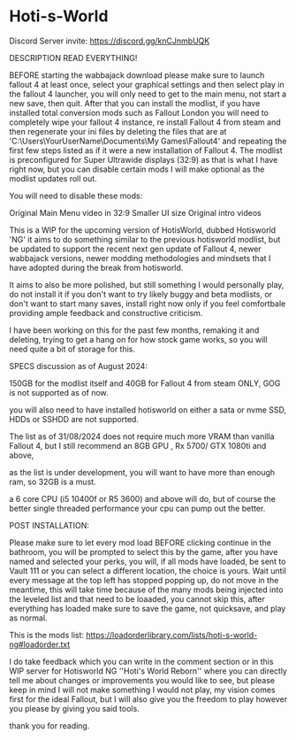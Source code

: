 # Hoti-s-World

Discord Server invite: https://discord.gg/knCJnmbUQK

DESCRIPTION READ EVERYTHING!

BEFORE starting the wabbajack download please make sure to launch fallout 4 at least once, select your graphical settings and then select play in the fallout 4 launcher, you will only need to get to the main menu, not start a new save, then quit. After that you can install the modlist, if you have installed total conversion mods such as 
Fallout London you will need to completely wipe your fallout 4 instance, re install Fallout 4 from steam and then regenerate your ini files by deleting the files that are at 'C:\Users\YourUserName\Documents\My Games\Fallout4' and repeating the first few steps listed as if it were a new installation of Fallout 4.
The modlist is preconfigured for Super Ultrawide displays (32:9) as that is what I have right now, but you can disable certain mods I will make optional as the modlist updates roll out.

You will need to disable these mods:

Original Main Menu video in 32:9
Smaller UI size
Original intro videos

This is a WIP for the upcoming version of HotisWorld, dubbed Hotisworld 'NG' it aims to do something similar to the previous hotisworld modlist, but be updated to support the recent next gen update of Fallout 4, newer wabbajack versions, newer modding methodologies and mindsets that I have adopted during the break from hotisworld.

It aims to also be more polished, but still something I would personally play, do not install it if you don't want to try likely buggy and beta modlists, or don't want to start many saves, install right now only if you feel comfortbale providing ample feedback and constructive criticism.

I have been working on this for the past few months, remaking it and deleting, trying to get a hang on for how stock game works, so you will need quite a bit of storage for this.


SPECS discussion as of August 2024:

150GB for the modlist itself and 40GB for Fallout 4 from steam ONLY, GOG is not supported as of now.

you will also need to have installed hotisworld on either a sata or nvme SSD, HDDs or SSHDD are not supported.

The list as of 31/08/2024 does not require much more VRAM than vanilla Fallout 4, but I still recommend an 8GB GPU , Rx 5700/ GTX 1080ti and above,

as the list is under development, you will want to have more than enough ram, so 32GB is a must.

a 6 core CPU (i5 10400f or R5 3600) and above will do, but of course the better single threaded performance your cpu can pump out the better.

POST INSTALLATION: 

Please make sure to let every mod load BEFORE clicking continue in the bathroom, you will be prompted to select this by the game, after you have named and selected your perks, you will, if all mods have loaded, be sent to Vault 111 or you can select a different location, the choice is yours. 
Wait until every message at the top left has stopped popping up, do not move in the meantime, this will take time because of the many mods being injected into the leveled list and that need to be loaaded, you cannot skip this, after everything has loaded make sure to save the game, not quicksave, and play as normal.


This is the mods list: https://loadorderlibrary.com/lists/hoti-s-world-ng#loadorder.txt

I do take feedback which you can write in the comment section or in this WIP server for Hotisworld NG ''Hoti's World Reborn'' where you can directly tell me about changes or improvements you would like to see, but please keep in mind I will not make something I would not play, my vision comes first for the ideal Fallout, but I will also give you the freedom to play however you please by giving  you said tools.

thank you for reading.

